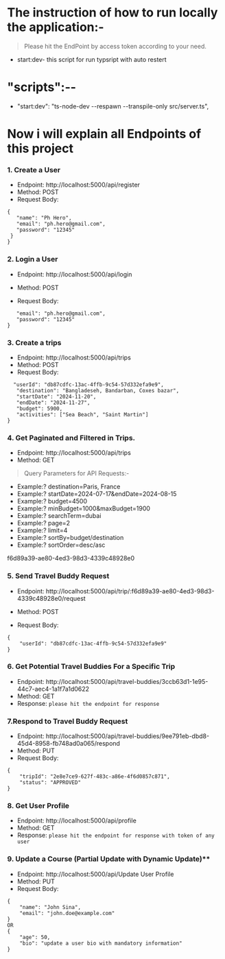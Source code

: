 # The instruction of how to run locally the application:-

> Please hit the EndPoint by access token according to your need. 
* start:dev- this script for run typsript with auto restert

# "scripts":--

* "start:dev": "ts-node-dev --respawn --transpile-only src/server.ts",




# Now i will explain all Endpoints of this project
### 1. Create a User
   * Endpoint: http://localhost:5000/api/register
  * Method: POST
  * Request Body:
 ``` {
 {
    "name": "Ph Hero",
    "email": "ph.hero@gmail.com",
    "password": "12345"
  }
}
```

### 2. Login a User
   * Endpoint: http://localhost:5000/api/login

  * Method: POST
  * Request Body:
 ``` {
    "email": "ph.hero@gmail.com",
    "password": "12345"
}
```

### 3. Create a trips
   * Endpoint: http://localhost:5000/api/trips
  * Method: POST
  * Request Body:
 ``` {
   "userId": "db87cdfc-13ac-4ffb-9c54-57d332efa9e9",
    "destination": "Bangladeseh, Bandarban, Coxes bazar",
    "startDate": "2024-11-20",
    "endDate": "2024-11-27",
    "budget": 5900,
    "activities": ["Sea Beach", "Saint Martin"]
}
```

### 4. Get Paginated and Filtered in Trips.
* Endpoint: http://localhost:5000/api/trips
* Method: GET
> Query Parameters for API Requests:-

* Example:? destination=Paris, France
* Example:? startDate=2024-07-17&endDate=2024-08-15
* Example:? budget=4500
* Example:? minBudget=1000&maxBudget=1900
* Example:? searchTerm=dubai
* Example:? page=2
* Example:? limit=4
* Example:? sortBy=budget/destination
* Example:? sortOrder=desc/asc



f6d89a39-ae80-4ed3-98d3-4339c48928e0
### 5. Send Travel Buddy Request
* Endpoint: http://localhost:5000/api/trip/:f6d89a39-ae80-4ed3-98d3-4339c48928e0/request

* Method: POST
* Request Body:
```
{
    "userId": "db87cdfc-13ac-4ffb-9c54-57d332efa9e9"
}
```

### 6.  Get Potential Travel Buddies For a Specific Trip
* Endpoint: http://localhost:5000/api/travel-buddies/3ccb63d1-1e95-44c7-aec4-1a1f7a1d0622
* Method: GET
* Response:  `please hit the endpoint for response`


### 7.Respond to Travel Buddy Request
* Endpoint:  http://localhost:5000/api/travel-buddies/9ee791eb-dbd8-45d4-8958-fb748ad0a065/respond
* Method: PUT
* Request Body:

```
{
    "tripId": "2e8e7ce9-627f-483c-a86e-4f6d0857c871",
    "status": "APPROVED"
}
```

### 8.  Get User Profile
* Endpoint: http://localhost:5000/api/profile
* Method: GET
* Response: `please hit the endpoint for response with token of any user`


### 9. Update a Course (Partial Update with Dynamic Update)**
* Endpoint:   http://localhost:5000/api/Update User Profile
* Method: PUT
* Request Body:

```
{
    "name": "John Sina",
    "email": "john.doe@example.com"
}
OR
{
    "age": 50,
    "bio": "update a user bio with mandatory information"
}
```

